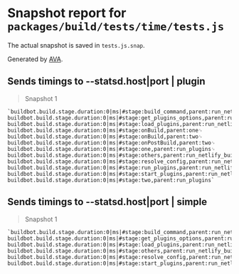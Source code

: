 # Snapshot report for `packages/build/tests/time/tests.js`

The actual snapshot is saved in `tests.js.snap`.

Generated by [AVA](https://ava.li).

## Sends timings to --statsd.host|port | plugin

> Snapshot 1

    `buildbot.build.stage.duration:0|ms|#stage:build_command,parent:run_netlify_build␊
    buildbot.build.stage.duration:0|ms|#stage:get_plugins_options,parent:run_netlify_build␊
    buildbot.build.stage.duration:0|ms|#stage:load_plugins,parent:run_netlify_build␊
    buildbot.build.stage.duration:0|ms|#stage:onBuild,parent:one␊
    buildbot.build.stage.duration:0|ms|#stage:onBuild,parent:two␊
    buildbot.build.stage.duration:0|ms|#stage:onPostBuild,parent:two␊
    buildbot.build.stage.duration:0|ms|#stage:one,parent:run_plugins␊
    buildbot.build.stage.duration:0|ms|#stage:others,parent:run_netlify_build␊
    buildbot.build.stage.duration:0|ms|#stage:resolve_config,parent:run_netlify_build␊
    buildbot.build.stage.duration:0|ms|#stage:run_plugins,parent:run_netlify_build␊
    buildbot.build.stage.duration:0|ms|#stage:start_plugins,parent:run_netlify_build␊
    buildbot.build.stage.duration:0|ms|#stage:two,parent:run_plugins`

## Sends timings to --statsd.host|port | simple

> Snapshot 1

    `buildbot.build.stage.duration:0|ms|#stage:build_command,parent:run_netlify_build␊
    buildbot.build.stage.duration:0|ms|#stage:get_plugins_options,parent:run_netlify_build␊
    buildbot.build.stage.duration:0|ms|#stage:load_plugins,parent:run_netlify_build␊
    buildbot.build.stage.duration:0|ms|#stage:others,parent:run_netlify_build␊
    buildbot.build.stage.duration:0|ms|#stage:resolve_config,parent:run_netlify_build␊
    buildbot.build.stage.duration:0|ms|#stage:start_plugins,parent:run_netlify_build`
